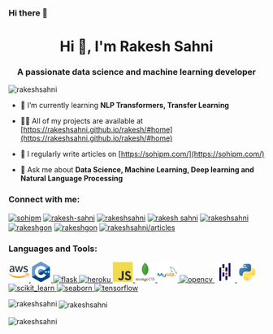### Hi there 👋

<!--
**rakeshsahni/rakeshsahni** is a ✨ _special_ ✨ repository because its `README.md` (this file) appears on your GitHub profile.

Here are some ideas to get you started:

- 🔭 I’m currently working on ...
- 🌱 I’m currently learning ...
- 👯 I’m looking to collaborate on ...
- 🤔 I’m looking for help with ...
- 💬 Ask me about ...
- 📫 How to reach me: ...
- 😄 Pronouns: ...
- ⚡ Fun fact: ...
-->

<h1 align="center">Hi 👋, I'm Rakesh Sahni</h1>
<h3 align="center">A passionate data science and machine learning developer</h3>
<p align="left"> <img src="https://komarev.com/ghpvc/?username=rakeshsahni&label=Profile%20views&color=0e75b6&style=flat" alt="rakeshsahni" /> </p>

- 🌱 I’m currently learning **NLP Transformers, Transfer Learning**

- 👨‍💻 All of my projects are available at [https://rakeshsahni.github.io/rakesh/#home](https://rakeshsahni.github.io/rakesh/#home)

- 📝 I regularly write articles on [https://sohipm.com/](https://sohipm.com/)

- 💬 Ask me about **Data Science, Machine Learning, Deep learning and Natural Language Processing**


<h3 align="left">Connect with me:</h3>
<p align="left">
<a href="https://sohipm.com" target="blank"><img align="center" src="https://sohipm.com/static/img/favicon%2032x32.png" alt="sohipm" height="30"/></a>
<a href="https://linkedin.com/in/rakesh-sahni" target="blank"><img align="center" src="https://raw.githubusercontent.com/rahuldkjain/github-profile-readme-generator/master/src/images/icons/Social/linked-in-alt.svg" alt="rakesh-sahni" height="30" width="40" /></a>
<a href="https://kaggle.com/rakeshsahni" target="blank"><img align="center" src="https://raw.githubusercontent.com/rahuldkjain/github-profile-readme-generator/master/src/images/icons/Social/kaggle.svg" alt="rakeshsahni" height="30" width="40" /></a>
<a href="https://www.youtube.com/c/rakesh sahni" target="blank"><img align="center" src="https://raw.githubusercontent.com/rahuldkjain/github-profile-readme-generator/master/src/images/icons/Social/youtube.svg" alt="rakesh sahni" height="30" width="40" /></a>
<a href="https://www.hackerrank.com/rakeshsahni" target="blank"><img align="center" src="https://raw.githubusercontent.com/rahuldkjain/github-profile-readme-generator/master/src/images/icons/Social/hackerrank.svg" alt="rakeshsahni" height="30" width="40" /></a>
<a href="https://codeforces.com/profile/rakeshgon" target="blank"><img align="center" src="https://raw.githubusercontent.com/rahuldkjain/github-profile-readme-generator/master/src/images/icons/Social/codeforces.svg" alt="rakeshgon" height="30" width="40" /></a>
<a href="https://www.leetcode.com/rakeshgon" target="blank"><img align="center" src="https://raw.githubusercontent.com/rahuldkjain/github-profile-readme-generator/master/src/images/icons/Social/leet-code.svg" alt="rakeshgon" height="30" width="40" /></a>
<a href="https://auth.geeksforgeeks.org/user/rakeshsahni/articles" target="blank"><img align="center" src="https://raw.githubusercontent.com/rahuldkjain/github-profile-readme-generator/master/src/images/icons/Social/geeks-for-geeks.svg" alt="rakeshsahni/articles" height="30" width="40" /></a>
</p>

<h3 align="left">Languages and Tools:</h3>
<p align="left"> <a href="https://aws.amazon.com" target="_blank" rel="noreferrer"> <img src="https://raw.githubusercontent.com/devicons/devicon/master/icons/amazonwebservices/amazonwebservices-original-wordmark.svg" alt="aws" width="40" height="40"/> </a> <a href="https://www.w3schools.com/cpp/" target="_blank" rel="noreferrer"> <img src="https://raw.githubusercontent.com/devicons/devicon/master/icons/cplusplus/cplusplus-original.svg" alt="cplusplus" width="40" height="40"/> </a> <a href="https://flask.palletsprojects.com/" target="_blank" rel="noreferrer"> <img src="https://www.vectorlogo.zone/logos/pocoo_flask/pocoo_flask-icon.svg" alt="flask" width="40" height="40"/> </a> <a href="https://heroku.com" target="_blank" rel="noreferrer"> <img src="https://www.vectorlogo.zone/logos/heroku/heroku-icon.svg" alt="heroku" width="40" height="40"/> </a> <a href="https://developer.mozilla.org/en-US/docs/Web/JavaScript" target="_blank" rel="noreferrer"> <img src="https://raw.githubusercontent.com/devicons/devicon/master/icons/javascript/javascript-original.svg" alt="javascript" width="40" height="40"/> </a> <a href="https://www.mongodb.com/" target="_blank" rel="noreferrer"> <img src="https://raw.githubusercontent.com/devicons/devicon/master/icons/mongodb/mongodb-original-wordmark.svg" alt="mongodb" width="40" height="40"/> </a> <a href="https://www.mysql.com/" target="_blank" rel="noreferrer"> <img src="https://raw.githubusercontent.com/devicons/devicon/master/icons/mysql/mysql-original-wordmark.svg" alt="mysql" width="40" height="40"/> </a> <a href="https://opencv.org/" target="_blank" rel="noreferrer"> <img src="https://www.vectorlogo.zone/logos/opencv/opencv-icon.svg" alt="opencv" width="40" height="40"/> </a> <a href="https://pandas.pydata.org/" target="_blank" rel="noreferrer"> <img src="https://raw.githubusercontent.com/devicons/devicon/2ae2a900d2f041da66e950e4d48052658d850630/icons/pandas/pandas-original.svg" alt="pandas" width="40" height="40"/> </a> <a href="https://www.python.org" target="_blank" rel="noreferrer"> <img src="https://raw.githubusercontent.com/devicons/devicon/master/icons/python/python-original.svg" alt="python" width="40" height="40"/> </a> <a href="https://scikit-learn.org/" target="_blank" rel="noreferrer"> <img src="https://upload.wikimedia.org/wikipedia/commons/0/05/Scikit_learn_logo_small.svg" alt="scikit_learn" width="40" height="40"/> </a> <a href="https://seaborn.pydata.org/" target="_blank" rel="noreferrer"> <img src="https://seaborn.pydata.org/_images/logo-mark-lightbg.svg" alt="seaborn" width="40" height="40"/> </a> <a href="https://www.tensorflow.org" target="_blank" rel="noreferrer"> <img src="https://www.vectorlogo.zone/logos/tensorflow/tensorflow-icon.svg" alt="tensorflow" width="40" height="40"/> </a> </p>

<p><img align="left" src="https://github-readme-stats.vercel.app/api/top-langs?username=rakeshsahni&show_icons=true&locale=en&layout=compact" alt="rakeshsahni" /></p>

<p>&nbsp;<img align="center" src="https://github-readme-stats.vercel.app/api?username=rakeshsahni&show_icons=true&locale=en" alt="rakeshsahni" /></p>

<p><img align="center" src="https://github-readme-streak-stats.herokuapp.com/?user=rakeshsahni&" alt="rakeshsahni" /></p>
